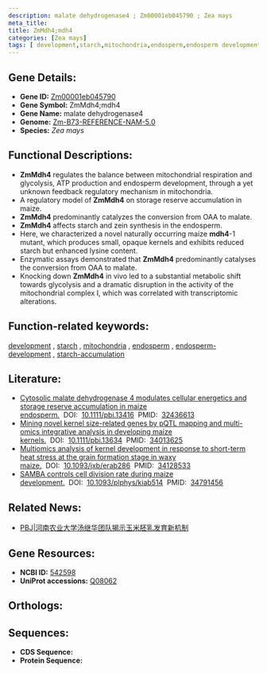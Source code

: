 ```yaml
---
description: malate dehydrogenase4 ; Zm00001eb045790 ; Zea mays
meta_title:
title: ZmMdh4;mdh4
categories: [Zea mays]
tags: [ development,starch,mitochondria,endosperm,endosperm development,starch accumulation ]
---
```


## Gene Details:
- **Gene ID:**	[Zm00001eb045790](https://www.maizegdb.org/gene_center/gene/Zm00001eb045790)
- **Gene Symbol:** ZmMdh4;mdh4
- **Gene Name:** malate dehydrogenase4
- **Genome:** [Zm-B73-REFERENCE-NAM-5.0](https://www.maizegdb.org/genome/assembly/Zm-B73-REFERENCE-NAM-5.0)
- **Species:** *Zea mays*

## Functional Descriptions:
   - **ZmMdh4** regulates the balance between mitochondrial respiration and glycolysis, ATP production and endosperm development, through a yet unknown feedback regulatory mechanism in mitochondria.
   - A regulatory model of **ZmMdh4** on storage reserve accumulation in maize.
   - **ZmMdh4** predominantly catalyzes the conversion from OAA to malate.
   - **ZmMdh4** affects starch and zein synthesis in the endosperm.
   - Here, we characterized a novel naturally occurring maize **mdh4**-1 mutant, which produces small, opaque kernels and exhibits reduced starch but enhanced lysine content.
   - Enzymatic assays demonstrated that **ZmMdh4** predominantly catalyses the conversion from OAA to malate.
   - Knocking down **ZmMdh4** in vivo led to a substantial metabolic shift towards glycolysis and a dramatic disruption in the activity of the mitochondrial complex I, which was correlated with transcriptomic alterations.

## Function-related keywords:
[development](/tags/development/)&nbsp;,&nbsp;[starch](/tags/starch/)&nbsp;,&nbsp;[mitochondria](/tags/mitochondria/)&nbsp;,&nbsp;[endosperm](/tags/endosperm/)&nbsp;,&nbsp;[endosperm-development](/tags/endosperm-development/)&nbsp;,&nbsp;[starch-accumulation](/tags/starch-accumulation/)

## Literature:
   - [Cytosolic malate dehydrogenase 4 modulates cellular energetics and storage reserve accumulation in maize endosperm.]( https://onlinelibrary.wiley.com/doi/10.1111/pbi.13416)&nbsp;&nbsp;DOI:&nbsp;&nbsp;[10.1111/pbi.13416](https://onlinelibrary.wiley.com/doi/10.1111/pbi.13416)&nbsp;&nbsp;PMID:&nbsp;&nbsp;[32436613](https://pubmed.ncbi.nlm.nih.gov/32436613/)
   - [Mining novel kernel size-related genes by pQTL mapping and multi-omics integrative analysis in developing maize kernels.]( https://onlinelibrary.wiley.com/doi/10.1111/pbi.13634)&nbsp;&nbsp;DOI:&nbsp;&nbsp;[10.1111/pbi.13634](https://onlinelibrary.wiley.com/doi/10.1111/pbi.13634)&nbsp;&nbsp;PMID:&nbsp;&nbsp;[34013625](https://pubmed.ncbi.nlm.nih.gov/34013625/)
   - [Multiomics analysis of kernel development in response to short-term heat stress at the grain formation stage in waxy maize.]( https://academic.oup.com/jxb/article/72/18/6291/6299176)&nbsp;&nbsp;DOI:&nbsp;&nbsp;[10.1093/jxb/erab286](https://academic.oup.com/jxb/article/72/18/6291/6299176)&nbsp;&nbsp;PMID:&nbsp;&nbsp;[34128533](https://pubmed.ncbi.nlm.nih.gov/34128533/)
   - [SAMBA controls cell division rate during maize development.]( https://academic.oup.com/plphys/article/188/1/411/6427638)&nbsp;&nbsp;DOI:&nbsp;&nbsp;[10.1093/plphys/kiab514](https://academic.oup.com/plphys/article/188/1/411/6427638)&nbsp;&nbsp;PMID:&nbsp;&nbsp;[34791456](https://pubmed.ncbi.nlm.nih.gov/34791456/)

## Related News:
   - [PBJ|河南农业大学汤继华团队揭示玉米胚乳发育新机制](https://mp.weixin.qq.com/s?__biz=Mzg3MDEwNDEyMg==&mid=2247489293&idx=2&sn=6a862ac3973bf79e49cda5931d7c4d91&chksm=ce93ba58f9e4334e64829cbcbe8034c8c4659fadaa72bde8b7766f0eb097b05d9693fd905971&scene=27#wechat_redirect)

## Gene Resources:
- **NCBI ID:** [542598](https://www.ncbi.nlm.nih.gov/gene/?term=542598)
- **UniProt accessions:** [Q08062](https://www.uniprot.org/uniprotkb/Q08062/entry)

## Orthologs:

## Sequences:
- **CDS Sequence:**
- **Protein Sequence:**
